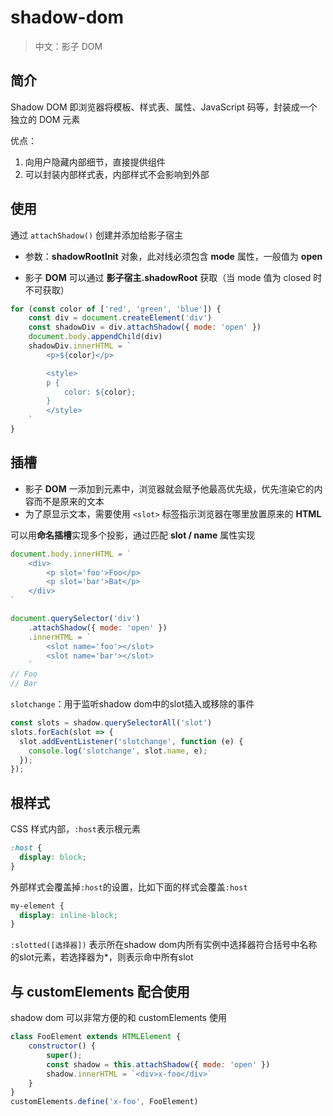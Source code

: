 # shadow-dom

> 中文：影子 DOM

## 简介

Shadow DOM 即浏览器将模板、样式表、属性、JavaScript 码等，封装成一个独立的 DOM 元素

优点：

1. 向用户隐藏内部细节，直接提供组件
2. 可以封装内部样式表，内部样式不会影响到外部

## 使用

通过 `attachShadow()` 创建并添加给影子宿主

- 参数：**shadowRootInit** 对象，此对线必须包含 **mode** 属性，一般值为 **open**

- 影子 **DOM** 可以通过 **影子宿主.shadowRoot** 获取（当 mode 值为 closed 时不可获取）

```js
for (const color of ['red', 'green', 'blue']) {
    const div = document.createElement('div')
    const shadowDiv = div.attachShadow({ mode: 'open' })
    document.body.appendChild(div)
    shadowDiv.innerHTML = `
        <p>${color}</p>

        <style>
        p {
            color: ${color};
        }
        </style>
    `
}
```

## 插槽

- 影子 **DOM** 一添加到元素中，浏览器就会赋予他最高优先级，优先渲染它的内容而不是原来的文本
- 为了原显示文本，需要使用 `<slot>` 标签指示浏览器在哪里放置原来的 **HTML**

可以用**命名插槽**实现多个投影，通过匹配 **slot / name** 属性实现

```js
document.body.innerHTML = `
    <div>
        <p slot='foo'>Foo</p>
        <p slot='bar'>Bat</p>
    </div>
`

document.querySelector('div')
    .attachShadow({ mode: 'open' })
    .innerHTML = `
        <slot name='foo'></slot>
        <slot name='bar'></slot>
    `
// Foo
// Bar
```

`slotchange`：用于监听shadow dom中的slot插入或移除的事件

```js
const slots = shadow.querySelectorAll('slot')
slots.forEach(slot => { 
  slot.addEventListener('slotchange', function (e) { 
    console.log('slotchange', slot.name, e); 
  }); 
});
```

## 根样式

CSS 样式内部，`:host`表示根元素

```css
:host {
  display: block;
}
```

外部样式会覆盖掉`:host`的设置，比如下面的样式会覆盖`:host`

```css
my-element {
  display: inline-block;
}
```



`:slotted([选择器])` 表示所在shadow dom内所有实例中选择器符合括号中名称的slot元素，若选择器为*，则表示命中所有slot

## 与 customElements 配合使用

shadow dom 可以非常方便的和 customElements 使用

```js
class FooElement extends HTMLElement {
    constructor() {
        super();
      	const shadow = this.attachShadow({ mode: 'open' })
        shadow.innerHTML = `<div>x-foo</div>`
    }
}
customElements.define('x-foo', FooElement)
```

